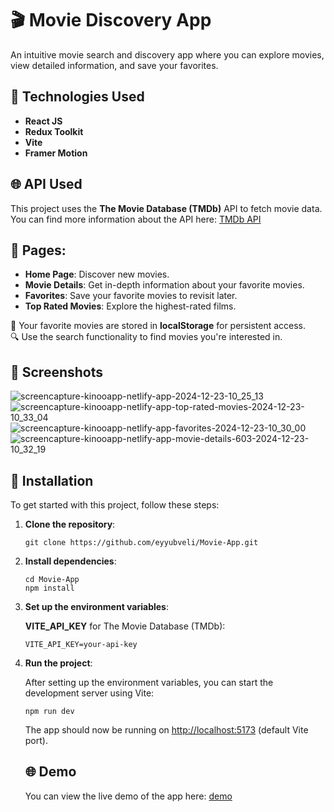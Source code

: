 # 🎬 Movie Discovery App

An intuitive movie search and discovery app where you can explore movies, view detailed information, and save your favorites.

## 🚀 Technologies Used
- **React JS**
- **Redux Toolkit**
- **Vite**
- **Framer Motion**

## 🌐 API Used
This project uses the **The Movie Database (TMDb)** API to fetch movie data.  
You can find more information about the API here: [TMDb API](https://www.themoviedb.org/documentation/api)

## 📑 Pages:
- **Home Page**: Discover new movies.
- **Movie Details**: Get in-depth information about your favorite movies.
- **Favorites**: Save your favorite movies to revisit later.
- **Top Rated Movies**: Explore the highest-rated films.

💾 Your favorite movies are stored in **localStorage** for persistent access.  
🔍 Use the search functionality to find movies you're interested in.

## 📸 Screenshots
![screencapture-kinooapp-netlify-app-2024-12-23-10_25_13](https://github.com/user-attachments/assets/2645818c-89fe-44c7-82a2-652f26f21d42)
![screencapture-kinooapp-netlify-app-top-rated-movies-2024-12-23-10_33_04](https://github.com/user-attachments/assets/0d598fca-3d99-42c9-b882-3fbbc0e52f26)
![screencapture-kinooapp-netlify-app-favorites-2024-12-23-10_30_00](https://github.com/user-attachments/assets/3fc3ac50-0129-4c1b-959d-9238ebea8b41)
![screencapture-kinooapp-netlify-app-movie-details-603-2024-12-23-10_32_19](https://github.com/user-attachments/assets/aa5d2e48-f7ec-43c8-890c-6203d7f2c164)


## 🚀 Installation

To get started with this project, follow these steps:

1. **Clone the repository**:

   ```
   git clone https://github.com/eyyubveli/Movie-App.git
   ```

2. **Install dependencies**:
   ```
   cd Movie-App
   npm install
   ```

3. **Set up the environment variables**:

   **VITE_API_KEY** for The Movie Database (TMDb):

   ```
   VITE_API_KEY=your-api-key
   ```

4. **Run the project**:

   After setting up the environment variables, you can start the development server using Vite:

   ```
   npm run dev
   ```

   The app should now be running on [http://localhost:5173](http://localhost:5173) (default Vite port).

   ## 🌐 Demo

   You can view the live demo of the app here: [demo](https://kinooapp.netlify.app/)
